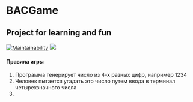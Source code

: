 # BACGame
## Project for learning and fun
[![Maintainability](https://api.codeclimate.com/v1/badges/f94641d64a1b8c981f6b/maintainability)](https://codeclimate.com/github/AlexArtsy/BACGame/maintainability)
<a href="https://codeclimate.com/github/AlexArtsy/BACGame/test_coverage"><img src="https://api.codeclimate.com/v1/badges/f94641d64a1b8c981f6b/test_coverage" /></a>

#### Правила игры
1) Программа генерирует число из 4-х разных цифр, например 1234
2) Человек пытается угадать это число путем ввода в терминал четырехзначного числа
3) 
